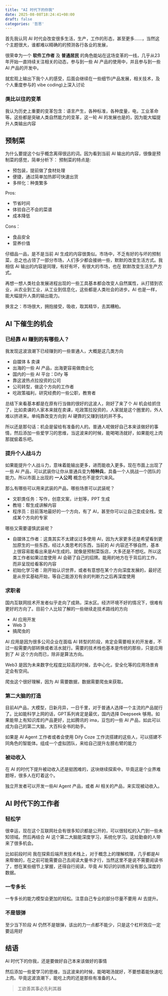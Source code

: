 ```yaml
---
title: "AI 时代下的你我"
date: 2025-08-08T18:24:41+08:00
draft: false
categories: '哲思'
---
```

首先我认同 AI 时代会改变很多生活，生产，工作的形态，甚至更多……，当然这个主题很大，谁都难以精确的的预测各行各业的发展，

很荣幸为一个 **软件工作者** 及 **普通居民** 的角色能站在这场变革的一线，几乎从23年开始一直持续关注相关的动态，参与到一些 AI 产品的使用中，并且参与到一些 AI 产品的开发中。

就宏观上输出下我个人的感受，后面会继续在一些细节(产品发展，相关技术，及个人重度参与的 vibe coding)上深入讨论

### 类比以往的变革
我认为历史上重要的变革包含：语言产生，各种标准，各种度量，电，工业革命等。这些都是突破人类自然能力的变革，这一轮 AI 的发展也是的，因为能大幅提升人类输出内容

## 预制菜
为什么要提这个似乎概念离得很远的词。因为看到当前 AI 输出的内容，很像是预制菜的感觉，简单分析下：
预制菜的特点是:
* 预包装，提前做了食材处理
* 便捷，通过简单加热即可快速出货
* 多样化：种类繁多

Pros:
* 节省时间
* 体验自己不会的菜谱
* 成本降低

Cons：
* 食品安全
* 营养价值

仔细品一品，是不是当前 AI 生成的内容很类似。市场中，不乏有好的与坏的预制菜，总之也占领了一部分市场，人们多少都会接纳一些，默默的改变生活方式。我相信 AI 输出的内容是同理，有好有坏，有很大的市场，也在 默默改变生活生产方式。

再想一想人类社会发展进程出现的一些工具基本都会改变人自然属性，从打猎到农业，从农业到工业，从工业到信息化，这些都是人类社会的进步。AI 也是一样，能大幅提升人类的输出能力。

换言之：市场很大，拥抱接受，吸收，取其精华，去其糟粕。
## AI 下催生的机会
### 已经靠 AI 赚到的有哪些人？

我发现这波浪潮下已经赚到的一些普通人，大概是这几类方向
* 自媒体 & 卖课
* 出海的一些 AI 产品，出海更容易做商业化
* 国内的一些 AI 平台：Dify 等
* 靠这波热点拉投资的公司
* 公司转型，做这个方向的工作者
* 吃政策福利，研究经费的一些公职，教育者

总结下来看基本都是在原有行当做的很好的这波人，刚好了来了个 AI 机会给抓住了，比如卖课的人家本来就在卖课，吃政策拉投资的，人家就是这个圈里的，外人难以挤进来。单纯靠改变方向到 AI 硬靠的又赚到钱的并不多。

所以还是那句话：机会是留给有准备的人的。普通人呢做好自己本来该做好的事情，然后添加一些爱学习的思维，当这波来的时候，能喝喝汤就好，如果能吃上肉那就偷着乐吧。
### 提升个人战斗力
如果能提升个人战斗力，意味着能输出更多，进而能收入更多。现在市面上出现了一些 AI 产品，可以武装你让你从普通兵变为**特种兵**，具备一个人挑战一个团队的能力。所以市面上出现的 **一人公司** 概念也不是空穴来风。

那么有哪些可以用来武装的产品，哪些场景可以武装呢？
* 文职类任务：写作，创意文案，计划等，PPT 生成
* 教培：帮生成讲解内容
* 程序员：目前落地最好的一个方向，有了 AI，甚至你可以让自己变成全栈，变成某个方向的专家

哪些又需要谨慎武装呢？
* 自媒体工作者：这类其实不太建议过多使用 AI，因为大家更多还是希望看到更加原生的一些东西，经过人类思考的东西，当前的 AI 内容还不够自然，基本上很容易能看出来是AI生成的。就像是预制菜饭店，大多还是不想吃。所以这类工作者如果过度使用 AI 会砸了自己的招牌。能用的地方在于背后的工作，而非呈现给看客的内容
* 初始化学习者：刚开始认识世界，或者有意想在某个方向深度发展的，最好还是从夯实基础开始，等自己能游刃有余的判断力之后再深度使用

### 求职者
国内互联网技术开发者似乎走向了成熟，深水区。经济环境不好的情况下，很难有更好的方向了。目前个人比较了解的一些继续走技术路线的方向
* AI 应用开发
* Web 3
* 搞爬虫的

AI 应用是因为很多公司企业在面临 AI 转型的阶段，肯定会需要相关的开发者，不过一般需要内部转换或者活水就行。需要的技术栈也基本是传统的那些，只是应用到了 AI 这个方向而已，除非是算法方向。

Web3 是因为未来数字化程度比较高的时候，去中心化，安全化等的应用场景肯定会有空间。

爬虫这个很好理解，因为 AI 需要数据，数据需要爬虫来获取。
### 第二大脑的打造
目前AI产品，大模型，日新月异，一日千里，对于普通人选择一个主流的产品就行了。比如能科学上网的话，GPT系列肯定是最优，国内选择 Deepseek 够用。如果能带上有知识库的产品更好，比如腾讯的 ima，豆包的一些 AI 产品，如此可以成为自己的第二大脑，大百科全书的助手。

如果是 AI Agent 工作者或者会使用 Dify Coze 工作流搭建的这些人，可以搭建不同角色的智能体。组成一个虚拟团队，来给自己提升左膀右臂的能力
### 被动收入
在 AI 的时代下提升被动收入还是挺困难的，这块继续探索中。毕竟这是个业界难题呀，很多人在盯着这个。

独立开发者可以开发一些AI Agent 产品，或者 AI 相关的产品，来实现被动收入。

## AI 时代下的工作者
### 轻松学
很幸运，现在这个互联网社会有很多知识都是公开的，可以很轻松的入门到一些未知领域。然后再结合 AI 这个第二大脑能深度学习，系统化学习。这给勤奋的人带来了很多机会。

比如前段时间 我在探索后端开发技术栈上，对于概念上的理解梳理，几乎都是AI来帮做的，在之前可能需要自己去阅读大量书才行，当然这里不是说不需要阅读书了，想在某些细节上掌握，还得自行阅读，毕竟 AI 知识的训练并没有那么深度的数据。
### 一专多长
一专多长的能力模型会更加的轻松。注意自己专业的部分尽量不要用 AI 去提升。
### 不是银弹
至少当下阶段 AI 仍然不是银弹，该出的力一点都不能少，只是这个杠杆效应一定要运用好

## 结语
AI 时代下的你我，还是要做好自己本来该做好的事情

然后添加一些爱学习的思维，当这波来的时候，能喝喝汤就好，不要想着能快速吃上肉。毕竟这波浪潮下，能吃上肉的还是那些有准备的人。


> 工欲善其事必先利其器
